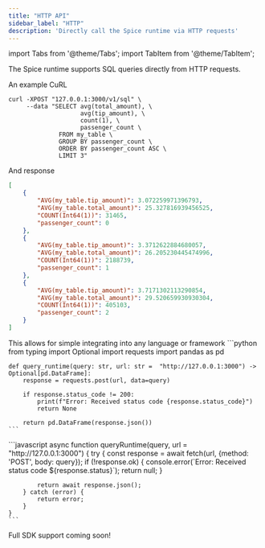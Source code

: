 ```yaml
---
title: "HTTP API"
sidebar_label: "HTTP"
description: 'Directly call the Spice runtime via HTTP requests'
---
```


import Tabs from '@theme/Tabs';
import TabItem from '@theme/TabItem';

The Spice runtime supports SQL queries directly from HTTP requests. 

An example CuRL
```shell
curl -XPOST "127.0.0.1:3000/v1/sql" \
     --data "SELECT avg(total_amount), \
                    avg(tip_amount), \
                    count(1), \
                    passenger_count \
              FROM my_table \
              GROUP BY passenger_count \
              ORDER BY passenger_count ASC \
              LIMIT 3"
```
And response
```json
[
    {
        "AVG(my_table.tip_amount)": 3.072259971396793,
        "AVG(my_table.total_amount)": 25.327816939456525,
        "COUNT(Int64(1))": 31465,
        "passenger_count": 0
    },
    {
        "AVG(my_table.tip_amount)": 3.3712622884680057,
        "AVG(my_table.total_amount)": 26.205230445474996,
        "COUNT(Int64(1))": 2188739,
        "passenger_count": 1
    },
    {
        "AVG(my_table.tip_amount)": 3.7171302113290854,
        "AVG(my_table.total_amount)": 29.520659930930304,
        "COUNT(Int64(1))": 405103,
        "passenger_count": 2
    }
]
```
This allows for simple integrating into any language or framework 
<Tabs>
  <TabItem value="python" label="Python" default>
    ```python
    from typing import Optional
    import requests
    import pandas as pd

    def query_runtime(query: str, url: str =  "http://127.0.0.1:3000") -> Optional[pd.DataFrame]:
        response = requests.post(url, data=query)
        
        if response.status_code != 200:
            print(f"Error: Received status code {response.status_code}")
            return None
        
        return pd.DataFrame(response.json())
    ```
  </TabItem>
  <TabItem value="javascript" label="Javascript">
    ```javascript
    async function queryRuntime(query, url = "http://127.0.0.1:3000") {
        try {
            const response = await fetch(url, {method: 'POST', body: query});
            if (!response.ok) {
            console.error(`Error: Received status code ${response.status}`);
            return null;
            }

            return await response.json();
        } catch (error) {
            return error;
        }
    }
    ```
  </TabItem>
  </Tabs>

Full SDK support coming soon!
<!-- Goal-State/What
HackerNews quality HTTP SQL interface docs for POST /v1/sql, including quick starts at https://docs.spiceai.org/clients/.

Include sub-pages of deployments and inference, benefits, why do this, example use-cases, considerations, etc. -->
